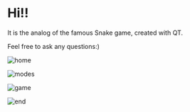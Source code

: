 # Hi!!
It is the analog of the famous Snake game, created with QT.

Feel free to ask any questions:)


![home](https://user-images.githubusercontent.com/74950052/151534507-bad9752b-416a-40df-9fea-8816fc5fd3ed.png)


![modes](https://user-images.githubusercontent.com/74950052/151534552-ce12f871-5111-44e5-b6d8-5176b5c6656d.png)


![game](https://user-images.githubusercontent.com/74950052/151534584-61f8b528-527e-42b9-8b3c-1e8108a24340.png)


![end](https://user-images.githubusercontent.com/74950052/151534598-7a98e0b9-5636-4eb2-8163-a01aa923a517.png)
